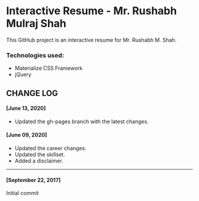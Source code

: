 # Interactive Resume - Mr. Rushabh Mulraj Shah

This GitHub project is an interactive resume for Mr. Rushabh M. Shah.

### Technologies used:
- Materialize CSS Framework
- jQuery

## CHANGE LOG

#### [June 13, 2020]

- Updated the gh-pages branch with the latest changes.

#### [June 09, 2020] 

- Updated the career changes.
- Updated the skillset.
- Added a disclaimer.

<hr />

#### [September 22, 2017] 
Initial commit
